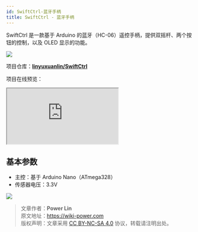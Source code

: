 ```yaml
---
id: SwiftCtrl-蓝牙手柄
title: SwiftCtrl - 蓝牙手柄
---
```


SwiftCtrl 是一款基于 Arduino 的蓝牙（HC-06）遥控手柄，提供双摇杆、两个按钮的控制，以及 OLED 显示的功能。

![](https://cos.wiki-power.com/img/20200221145040.png)

项目仓库：[**linyuxuanlin/SwiftCtrl**](https://github.com/linyuxuanlin/SwiftCtrl)

项目在线预览：

<div class="iframe_viewer">
    <iframe 
    scrolling="no"
  src="https://viewer.wiki-power.com/SwiftCtrl.html"
></iframe>
</div>

## 基本参数

- 主控：基于 Arduino Nano（ATmega328）
- 传感器电压：3.3V

![](https://cos.wiki-power.com/img/20200311182440.png)

> 文章作者：**Power Lin**  
> 原文地址：<https://wiki-power.com>  
> 版权声明：文章采用 [CC BY-NC-SA 4.0](https://creativecommons.org/licenses/by/4.0/deed.zh) 协议，转载请注明出处。
